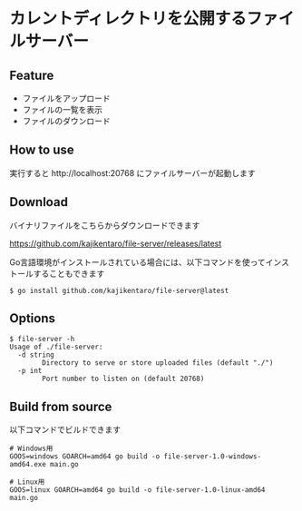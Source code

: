 # カレントディレクトリを公開するファイルサーバー

## Feature

- ファイルをアップロード
- ファイルの一覧を表示
- ファイルのダウンロード

## How to use

実行すると http://localhost:20768 にファイルサーバーが起動します

## Download

バイナリファイルをこちらからダウンロードできます

https://github.com/kajikentaro/file-server/releases/latest

Go言語環境がインストールされている場合には、以下コマンドを使ってインストールすることもできます

```
$ go install github.com/kajikentaro/file-server@latest 
```


## Options

```
$ file-server -h
Usage of ./file-server:
  -d string
        Directory to serve or store uploaded files (default "./")
  -p int
        Port number to listen on (default 20768)
```



## Build from source

以下コマンドでビルドできます

```
# Windows用
GOOS=windows GOARCH=amd64 go build -o file-server-1.0-windows-amd64.exe main.go

# Linux用
GOOS=linux GOARCH=amd64 go build -o file-server-1.0-linux-amd64 main.go
```
